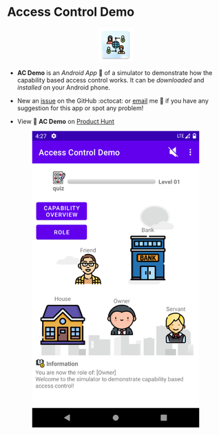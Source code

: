 # Access Control Demo

<div align=center><img src="images/logo.png" width="80" height="80"/></div>

- __AC Demo__ is an _Android App_ :iphone: of a simulator to demonstrate how the capability based access control works. It can be _downloaded_ and _installed_ on your Android phone.

- New an [issue](https://github.com/YechengChu/ACDemo/issues/new) on the GitHub :octocat: or [email](mailto:szcyc27@163.com) me :email: if you have any suggestion for this app or spot any problem!

- View :eyes: __AC Demo__ on [Product Hunt](https://www.producthunt.com/products/ac-demo)

<div align=center><img src="images/main_page.png" width="388" height="689"/></div>
